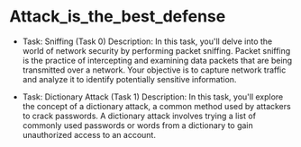 # Attack_is_the_best_defense

- Task: Sniffing (Task 0)
Description:
In this task, you'll delve into the world of network security by performing packet sniffing. Packet sniffing is the practice of intercepting and examining data packets that are being transmitted over a network. Your objective is to capture network traffic and analyze it to identify potentially sensitive information.


- Task: Dictionary Attack (Task 1)
Description:
In this task, you'll explore the concept of a dictionary attack, a common method used by attackers to crack passwords. A dictionary attack involves trying a list of commonly used passwords or words from a dictionary to gain unauthorized access to an account.
